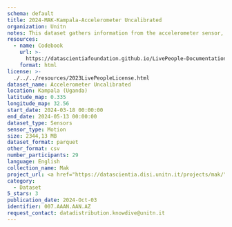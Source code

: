 ```yaml
---
schema: default
title: 2024-MAK-Kampala-Accelerometer Uncalibrated
organization: Unitn
notes: This dataset gathers information from the accelerometer sensor, returning uncalibrated values. Uncalibrated sensors provide more raw results and may include some bias but also contain fewer "jumps" from corrections applied through calibration. Some apps may prefer these uncalibrated results as smoother and more reliable.  It is part of the Makerere data collection, which contains data about the everyday life activities of students coming from Makerere University located in Uganda. The data were collected via questionnaires, data coming from 30 smartphone sensors associated to thousand self-reported annotations over a period of 8 weeks.
resources:
  - name: Codebook
    url: >-
      https://datascientiafoundation.github.io/LivePeople-Documentation/codebooks/2024-MAK-Kampala-accelerometeruncalibrated.html
    format: html
license: >-
  ./../../resources/2023LivePeopleLicense.html
dataset_name: Accelerometer Uncalibrated
location: Kampala (Uganda)
latitude_map: 0.335
longitude_map: 32.56
start_date: 2024-03-18 00:00:00
end_date: 2024-05-13 00:00:00
dataset_type: Sensors
sensor_type: Motion
size: 2344,13 MB
dataset_format: parquet
other_format: csv
number_participants: 29
language: English
collection_name: Mak
project_url: <a href="https://datascientia.disi.unitn.it/projects/mak/">https://datascientia.disi.unitn.it/projects/mak/</a>
category:
  - Dataset
5_stars: 3
publication_date: 2024-Oct-03
identifier: 007.AAAN.AAN.AZ
request_contact: datadistribution.knowdive@unitn.it
---
```

